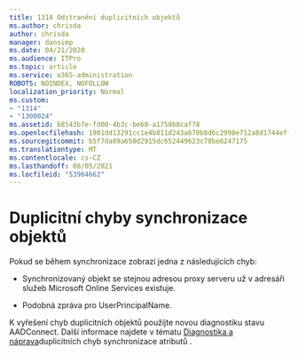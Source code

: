 ```yaml
---
title: 1314 Odstranění duplicitních objektů
ms.author: chrisda
author: chrisda
manager: dansimp
ms.date: 04/21/2020
ms.audience: ITPro
ms.topic: article
ms.service: o365-administration
ROBOTS: NOINDEX, NOFOLLOW
localization_priority: Normal
ms.custom:
- "1314"
- "1300024"
ms.assetid: b8543b7e-fd00-4b3c-be68-a1758b8caf78
ms.openlocfilehash: 1901dd13291cc1e4b811d243a670b8d6c2998e712a8d1744effe7e3832c156da
ms.sourcegitcommit: b5f7da89a650d2915dc652449623c78be6247175
ms.translationtype: MT
ms.contentlocale: cs-CZ
ms.lasthandoff: 08/05/2021
ms.locfileid: "53964662"
---
```

# <a name="duplicate-object-synchronization-errors"></a>Duplicitní chyby synchronizace objektů

Pokud se během synchronizace zobrazí jedna z následujících chyb:

- Synchronizovaný objekt se stejnou adresou proxy serveru už v adresáři služeb Microsoft Online Services existuje.

- Podobná zpráva pro UserPrincipalName.

K vyřešení chyb duplicitních objektů použijte novou diagnostiku stavu AADConnect. Další informace najdete v tématu [Diagnostika a náprava](https://docs.microsoft.com/azure/active-directory/hybrid/how-to-connect-health-diagnose-sync-errors)duplicitních chyb synchronizace atributů .
